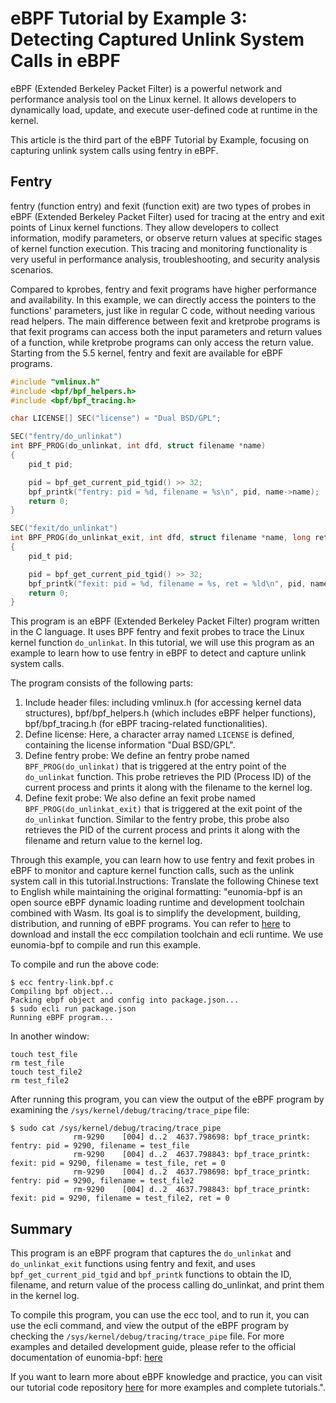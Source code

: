 # eBPF Tutorial by Example 3: Detecting Captured Unlink System Calls in eBPF

eBPF (Extended Berkeley Packet Filter) is a powerful network and performance analysis tool on the Linux kernel. It allows developers to dynamically load, update, and execute user-defined code at runtime in the kernel.

This article is the third part of the eBPF Tutorial by Example, focusing on capturing unlink system calls using fentry in eBPF.

## Fentry

fentry (function entry) and fexit (function exit) are two types of probes in eBPF (Extended Berkeley Packet Filter) used for tracing at the entry and exit points of Linux kernel functions. They allow developers to collect information, modify parameters, or observe return values at specific stages of kernel function execution. This tracing and monitoring functionality is very useful in performance analysis, troubleshooting, and security analysis scenarios.

Compared to kprobes, fentry and fexit programs have higher performance and availability. In this example, we can directly access the pointers to the functions' parameters, just like in regular C code, without needing various read helpers. The main difference between fexit and kretprobe programs is that fexit programs can access both the input parameters and return values of a function, while kretprobe programs can only access the return value. Starting from the 5.5 kernel, fentry and fexit are available for eBPF programs.

```c
#include "vmlinux.h"
#include <bpf/bpf_helpers.h>
#include <bpf/bpf_tracing.h>

char LICENSE[] SEC("license") = "Dual BSD/GPL";

SEC("fentry/do_unlinkat")
int BPF_PROG(do_unlinkat, int dfd, struct filename *name)
{
    pid_t pid;

    pid = bpf_get_current_pid_tgid() >> 32;
    bpf_printk("fentry: pid = %d, filename = %s\n", pid, name->name);
    return 0;
}

SEC("fexit/do_unlinkat")
int BPF_PROG(do_unlinkat_exit, int dfd, struct filename *name, long ret)
{
    pid_t pid;

    pid = bpf_get_current_pid_tgid() >> 32;
    bpf_printk("fexit: pid = %d, filename = %s, ret = %ld\n", pid, name->name, ret);
    return 0;
}
```

This program is an eBPF (Extended Berkeley Packet Filter) program written in the C language. It uses BPF fentry and fexit probes to trace the Linux kernel function `do_unlinkat`. In this tutorial, we will use this program as an example to learn how to use fentry in eBPF to detect and capture unlink system calls.

The program consists of the following parts:

1. Include header files: including vmlinux.h (for accessing kernel data structures), bpf/bpf_helpers.h (which includes eBPF helper functions), bpf/bpf_tracing.h (for eBPF tracing-related functionalities).
2. Define license: Here, a character array named `LICENSE` is defined, containing the license information "Dual BSD/GPL".
3. Define fentry probe: We define an fentry probe named `BPF_PROG(do_unlinkat)` that is triggered at the entry point of the `do_unlinkat` function. This probe retrieves the PID (Process ID) of the current process and prints it along with the filename to the kernel log.
4. Define fexit probe: We also define an fexit probe named `BPF_PROG(do_unlinkat_exit)` that is triggered at the exit point of the `do_unlinkat` function. Similar to the fentry probe, this probe also retrieves the PID of the current process and prints it along with the filename and return value to the kernel log.

Through this example, you can learn how to use fentry and fexit probes in eBPF to monitor and capture kernel function calls, such as the unlink system call in this tutorial.Instructions: Translate the following Chinese text to English
while maintaining the original formatting: "eunomia-bpf is an open source eBPF dynamic loading runtime and development toolchain combined with Wasm. Its goal is to simplify the development, building, distribution, and running of eBPF programs. You can refer to [here](https://github.com/eunomia-bpf/eunomia-bpf) to download and install the ecc compilation toolchain and ecli runtime. We use eunomia-bpf to compile and run this example.

To compile and run the above code:

```console
$ ecc fentry-link.bpf.c
Compiling bpf object...
Packing ebpf object and config into package.json...
$ sudo ecli run package.json
Running eBPF program...
```

In another window:

```shell
touch test_file
rm test_file
touch test_file2
rm test_file2
```

After running this program, you can view the output of the eBPF program by examining the `/sys/kernel/debug/tracing/trace_pipe` file:

```console
$ sudo cat /sys/kernel/debug/tracing/trace_pipe
              rm-9290    [004] d..2  4637.798698: bpf_trace_printk: fentry: pid = 9290, filename = test_file
              rm-9290    [004] d..2  4637.798843: bpf_trace_printk: fexit: pid = 9290, filename = test_file, ret = 0
              rm-9290    [004] d..2  4637.798698: bpf_trace_printk: fentry: pid = 9290, filename = test_file2
              rm-9290    [004] d..2  4637.798843: bpf_trace_printk: fexit: pid = 9290, filename = test_file2, ret = 0
```

## Summary

This program is an eBPF program that captures the `do_unlinkat` and `do_unlinkat_exit` functions using fentry and fexit, and uses `bpf_get_current_pid_tgid` and `bpf_printk` functions to obtain the ID, filename, and return value of the process calling do_unlinkat, and print them in the kernel log.

To compile this program, you can use the ecc tool, and to run it, you can use the ecli command, and view the output of the eBPF program by checking the `/sys/kernel/debug/tracing/trace_pipe` file. For more examples and detailed development guide, please refer to the official documentation of eunomia-bpf: [here](https://github.com/eunomia-bpf/eunomia-bpf)

If you want to learn more about eBPF knowledge and practice, you can visit our tutorial code repository [here](https://github.com/eunomia-bpf/bpf-developer-tutorial) for more examples and complete tutorials.".
